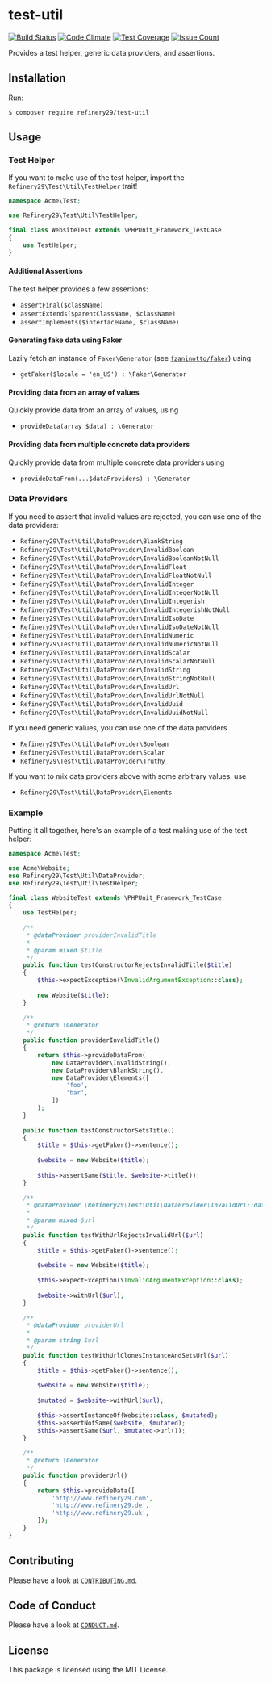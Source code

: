 # test-util

[![Build Status](https://travis-ci.org/refinery29/test-util.svg?branch=master)](https://travis-ci.org/refinery29/test-util)
[![Code Climate](https://codeclimate.com/github/refinery29/test-util/badges/gpa.svg)](https://codeclimate.com/github/refinery29/test-util)
[![Test Coverage](https://codeclimate.com/github/refinery29/test-util/badges/coverage.svg)](https://codeclimate.com/github/refinery29/test-util/coverage)
[![Issue Count](https://codeclimate.com/github/refinery29/test-util/badges/issue_count.svg)](https://codeclimate.com/github/refinery29/test-util)

Provides a test helper, generic data providers, and assertions.

## Installation

Run:

```
$ composer require refinery29/test-util
```

## Usage

### Test Helper

If you want to make use of the test helper, import the `Refinery29\Test\Util\TestHelper` trait!

```php
namespace Acme\Test;

use Refinery29\Test\Util\TestHelper;

final class WebsiteTest extends \PHPUnit_Framework_TestCase
{
    use TestHelper;
}
```

#### Additional Assertions

The test helper provides a few assertions:

* `assertFinal($className)`
* `assertExtends($parentClassName, $className)`
* `assertImplements($interfaceName, $className)`

#### Generating fake data using Faker

Lazily fetch an instance of `Faker\Generator` (see [`fzaninotto/faker`](https://github.com/fzaninotto/Faker)) using

* `getFaker($locale = 'en_US') : \Faker\Generator`

#### Providing data from an array of values

Quickly provide data from an array of values, using

* `provideData(array $data) : \Generator`

#### Providing data from multiple concrete data providers

Quickly provide data from multiple concrete data providers using

* `provideDataFrom(...$dataProviders) : \Generator`

### Data Providers

If you need to assert that invalid values are rejected, you can use one 
of the data providers:

* `Refinery29\Test\Util\DataProvider\BlankString`
* `Refinery29\Test\Util\DataProvider\InvalidBoolean`
* `Refinery29\Test\Util\DataProvider\InvalidBooleanNotNull`
* `Refinery29\Test\Util\DataProvider\InvalidFloat`
* `Refinery29\Test\Util\DataProvider\InvalidFloatNotNull`
* `Refinery29\Test\Util\DataProvider\InvalidInteger`
* `Refinery29\Test\Util\DataProvider\InvalidIntegerNotNull`
* `Refinery29\Test\Util\DataProvider\InvalidIntegerish`
* `Refinery29\Test\Util\DataProvider\InvalidIntegerishNotNull`
* `Refinery29\Test\Util\DataProvider\InvalidIsoDate`
* `Refinery29\Test\Util\DataProvider\InvalidIsoDateNotNull`
* `Refinery29\Test\Util\DataProvider\InvalidNumeric`
* `Refinery29\Test\Util\DataProvider\InvalidNumericNotNull`
* `Refinery29\Test\Util\DataProvider\InvalidScalar`
* `Refinery29\Test\Util\DataProvider\InvalidScalarNotNull`
* `Refinery29\Test\Util\DataProvider\InvalidString`
* `Refinery29\Test\Util\DataProvider\InvalidStringNotNull`
* `Refinery29\Test\Util\DataProvider\InvalidUrl`
* `Refinery29\Test\Util\DataProvider\InvalidUrlNotNull`
* `Refinery29\Test\Util\DataProvider\InvalidUuid`
* `Refinery29\Test\Util\DataProvider\InvalidUuidNotNull`

If you need generic values, you can use one of the data providers

* `Refinery29\Test\Util\DataProvider\Boolean`
* `Refinery29\Test\Util\DataProvider\Scalar`
* `Refinery29\Test\Util\DataProvider\Truthy`

If you want to mix data providers above with some arbitrary values, use

* `Refinery29\Test\Util\DataProvider\Elements`

### Example

Putting it all together, here's an example of a test making use of the test helper:

```php
namespace Acme\Test;

use Acme\Website;
use Refinery29\Test\Util\DataProvider;
use Refinery29\Test\Util\TestHelper;

final class WebsiteTest extends \PHPUnit_Framework_TestCase
{
    use TestHelper;
    
    /**
     * @dataProvider providerInvalidTitle
     * 
     * @param mixed $title
     */
    public function testConstructorRejectsInvalidTitle($title)
    {
        $this->expectException(\InvalidArgumentException::class);
        
        new Website($title);
    }
    
    /**
     * @return \Generator
     */
    public function providerInvalidTitle()
    {
        return $this->provideDataFrom(
            new DataProvider\InvalidString(),
            new DataProvider\BlankString(),
            new DataProvider\Elements([
                'foo',
                'bar',
            ])
        );
    }
    
    public function testConstructorSetsTitle()
    {
        $title = $this->getFaker()->sentence();
        
        $website = new Website($title);
        
        $this->assertSame($title, $website->title());
    }
    
    /**
     * @dataProvider \Refinery29\Test\Util\DataProvider\InvalidUrl::data()
     * 
     * @param mixed $url
     */
    public function testWithUrlRejectsInvalidUrl($url)
    {
        $title = $this->getFaker()->sentence();
        
        $website = new Website($title);
        
        $this->expectException(\InvalidArgumentException::class);
        
        $website->withUrl($url);
    }
    
    /**
     * @dataProvider providerUrl
     * 
     * @param string $url
     */
    public function testWithUrlClonesInstanceAndSetsUrl($url)
    {
        $title = $this->getFaker()->sentence();
        
        $website = new Website($title);
        
        $mutated = $website->withUrl($url);
        
        $this->assertInstanceOf(Website::class, $mutated);
        $this->assertNotSame($website, $mutated);
        $this->assertSame($url, $mutated->url());
    }
 
    /**
     * @return \Generator
     */
    public function providerUrl()
    {
        return $this->provideData([
            'http://www.refinery29.com',
            'http://www.refinery29.de',
            'http://www.refinery29.uk',
        ]);
    }
}
```

## Contributing

Please have a look at [`CONTRIBUTING.md`](.github/CONTRIBUTING.md).

## Code of Conduct

Please have a look at [`CONDUCT.md`](.github/CONDUCT.md).

## License

This package is licensed using the MIT License.

